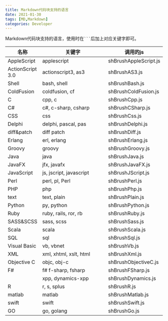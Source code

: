 ```yaml
---
title: Markdown代码块支持的语言
date: 2021-01-30
tags: [MD,Markdown]
categories: Developer
---
```

Markdown代码块支持的语言，使用时在` ``` `后加上对应关键字即可。
<!--more-->
<style>
table th:nth-of-type(2) {
	width: 400px;
}
</style>
|名称|关键字|调用的js|
|----|----|----|
|AppleScript|applescript|shBrushAppleScript.js|
|ActionScript 3.0|actionscript3, as3|shBrushAS3.js
|Shell|bash, shell|shBrushBash.js| 
|ColdFusion|coldfusion, cf|shBrushColdFusion.js| 
|C|cpp, c|shBrushCpp.js| 
|C#|c#, c-sharp, csharp|shBrushCSharp.js| 
|CSS|css|shBrushCss.js| 
|Delphi|delphi, pascal, pas|shBrushDelphi.js| 
|diff&patch|diff patch|shBrushDiff.js|
|Erlang|erl, erlang|shBrushErlang.js| 
|Groovy|groovy|shBrushGroovy.js| 
|Java|java|shBrushJava.js| 
|JavaFX|jfx, javafx|shBrushJavaFX.js| 
|JavaScript|js, jscript, javascript|shBrushJScript.js| 
|Perl|perl, pl, Perl|shBrushPerl.js| 
|PHP|php|shBrushPhp.js| 
|text|text, plain|shBrushPlain.js|
|Python|py, python|shBrushPython.js| 
|Ruby|ruby, rails, ror, rb|shBrushRuby.js| 
|SASS&SCSS|sass, scss|shBrushSass.js| 
|Scala|scala|shBrushScala.js| 
|SQL|sql|shBrushSql.js| 
|Visual Basic|vb, vbnet|shBrushVb.js| 
|XML|xml, xhtml, xslt, html|shBrushXml.js| 
|Objective C|objc, obj-c|shBrushObjectiveC.js| 
|F#|f# f-sharp, fsharp|shBrushFSharp.js| 
| |xpp, dynamics-xpp|shBrushDynamics.js| 
|R|r, s, splus|shBrushR.js| 
|matlab|matlab|shBrushMatlab.js| 
|swift|swift|shBrushSwift.js| 
|GO|go, golang|shBrushGo.js| 